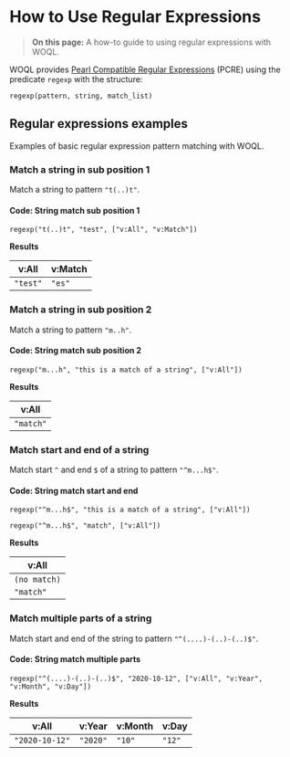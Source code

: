# How to Use Regular Expressions

> **On this page:** A how-to guide to using regular expressions with WOQL.

WOQL provides [Pearl Compatible Regular Expressions](https://en.wikipedia.org/wiki/Perl_Compatible_Regular_Expressions) (PCRE) using the predicate `regexp` with the structure:

```regex
regexp(pattern, string, match_list)
```

## Regular expressions examples

Examples of basic regular expression pattern matching with WOQL.

### Match a string in sub position 1

Match a string to pattern `"t(..)t"`.

#### Code: String match sub position 1
           
```regex
regexp("t(..)t", "test", ["v:All", "v:Match"])
```

**Results**

| v:All | v:Match |
| ----- | ------- |
| `"test"` | `"es"` |

### Match a string in sub position 2

Match a string to pattern `"m..h"`.

#### Code: String match sub position 2 

```regex
regexp("m...h", "this is a match of a string", ["v:All"])
```

**Results**

| v:All |
| ----- |
| `"match"` |

### Match start and end of a string

Match start `^` and end `$` of a string to pattern `"^m...h$"`.

#### Code: String match start and end 

```regex
regexp("^m...h$", "this is a match of a string", ["v:All"])

regexp("^m...h$", "match", ["v:All"])
```

**Results**

| v:All |
| ----- |
| `(no match)` |
| `"match"` |

### Match multiple parts of a string

Match start and end of the string to pattern `"^(....)-(..)-(..)$"`.

#### Code: String match multiple parts

```regex
regexp("^(....)-(..)-(..)$", "2020-10-12", ["v:All", "v:Year", "v:Month", "v:Day"])

```

**Results**

| v:All | v:Year | v:Month | v:Day |
| ----- | ------ | ------- | ----- |
| `"2020-10-12"` | `"2020"` | `"10"` | `"12"` |